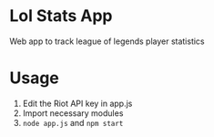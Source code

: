 # Lol Stats App
Web app to track league of legends player statistics

# Usage
1. Edit the Riot API key in app.js
2. Import necessary modules
3. `node app.js` and `npm start`  
